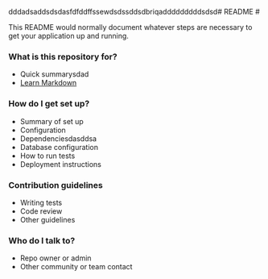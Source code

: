 dddadsaddsdsdasfdfddffssewdsdssddsdbriqadddddddddsdsd# README #

This README would normally document whatever steps are necessary to get your application up and running.

### What is this repository for? ###

* Quick summarysdad
* [Learn Markdown](https://bitbucket.org/tutorials/markdowndemo)

### How do I get set up? ###

* Summary of set up
* Configuration
* Dependenciesdasddsa
* Database configuration
* How to run tests
* Deployment instructions

### Contribution guidelines ###

* Writing tests
* Code review
* Other guidelines

### Who do I talk to? ###

* Repo owner or admin
* Other community or team contact
